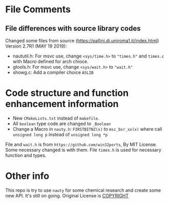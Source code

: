 # File Comments
## File differences with source library codes
Changed some files from source (https://pallini.di.uniroma1.it/index.html) Version 2.7R1 (MAY 19 2019):
- naututil.h:
    For msvc use, change `<sys/time.h>` to `"times.h"` and `times.c` with Macro defined for arch chioce.
- gtools.h:
    For msvc use, change `<sys/wait.h>` to `"wait.h"`
- showg.c:
    Add a compiler choice `ASLIB`

# Code structure and function enhancement information
- New `CMakeLists.txt` instead of `makefile`.
- All `boolean` type code are changed to `_Boolean`
- Change a Macro in `nauty.h`:
    `FIRSTBITNZ(x)` to `msc_bsr_xx(x)` where call `unsigned long p` instead of `unsigned long *p`

File and `wait.h` is from `https://github.com/win32ports`, By MIT License. Some necessary changed is with them.
File `times.h` is used for necessary function and types.
# Other info
This repo is try to use `nauty` for some chemical research and create some new API. It's still on going.
Original License is [COPYRIGHT](libnauty/COPYRIGHT)